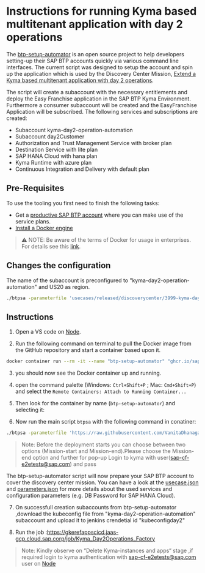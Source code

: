 # Instructions for running Kyma based multitenant application with day 2 operations

The [btp-setup-automator](https://github.com/SAP-samples/btp-setup-automator) is an open source project to help developers setting-up their SAP BTP accounts quickly via various command line interfaces.
The current script was designed to setup the account and spin up the application which is used by the Discovery Center Mission, [Extend a Kyma based multitenant application with day 2 operations](https://discovery-center.cloud.sap/missiondetail/3999/4206/).

The script will create a subaccount with the necessary entitlements and deploy the Easy Franchise application in the SAP BTP Kyma Environment. Furthermore a consumer subaccount will be created and the EasyFranchise Application will be subscribed. The following services and subscriptions are created:

- Subaccount kyma-day2-operation-automation
- Subaccount day2Customer
- Authorization and Trust Management Service with broker plan
- Destination Service with lite plan
- SAP HANA Cloud with hana plan
- Kyma Runtime with azure plan
- Continuous Integration and Delivery with default plan

## Pre-Requisites

To use the tooling you first need to finish the following tasks:

- Get a [productive SAP BTP account](https://account.hana.ondemand.com/#/home/welcome) where you can make use of the service plans.
- [Install a Docker engine](https://docs.docker.com/desktop/)

> ⚠ NOTE: Be aware of the terms of Docker for usage in enterprises. For details see this [link](https://www.docker.com/blog/updating-product-subscriptions/).

## Changes the configuration

The name of the subaccount is preconfigured to "kyma-day2-operation-automation" and US20 as region.

```bash
./btpsa -parameterfile 'usecases/released/discoverycenter/3999-kyma-day2-operations/parameters.json' -globalaccount '<your global account subdomain as shown in the SAP BTP cockpit>' -myemail '<your email address>' -region 'region for your subaccount'
```

## Instructions


1. Open a VS code on [Node](https://gkerefappscicd.jaas-gcp.cloud.sap.corp/computer/windowskymanode/).

2. Run the following command on terminal to pull the Docker image from the GitHub repository and start a container based upon it.

 ```bash
docker container run --rm -it --name "btp-setup-automator" "ghcr.io/sap-samples/btp-setup-automator:latest"
```
3. you should now see the Docker container up and running.

4. open the command palette (Windows: `Ctrl+Shift+P` ; Mac: `Cmd+Shift+P`) and select the `Remote Containers: Attach to Running Container...`

5. Then look for the container by name (`btp-setup-automator`) and selecting it:

6. Now run the main script `btpsa` with the following command in conatiner:

```bash
./btpsa -parameterfile 'https://raw.githubusercontent.com/VanitaDhanagar/btp-setup-automator/main/usecases/released/discoverycenter/3999-kyma-day2-operations/parameters.json' -globalaccount '93951304-9109-44bc-ac3f-53c3ac8b309b' -myemail 'sap-cf-e2etests@sap.com' -mypassword 'Initial234!'
```

> Note: Before the deployment starts you can choose between two options (Mission-start and Mission-end).Please choose the Mission-end option and further for pop-up Login to kyma with user(sap-cf-e2etests@sap.com) and pass 

The btp-setup-automator script will now prepare your SAP BTP account to cover the discovery center mission. You can have a look at the [usecase.json](https://github.com/VanitaDhanagar/btp-setup-automator/blob/main/usecases/released/discoverycenter/3999-kyma-day2-operations/usecase.json) and [parameters.json](https://github.com/VanitaDhanagar/btp-setup-automator/blob/main/usecases/released/discoverycenter/3999-kyma-day2-operations/parameters.json) for more details about the used services and configuration parameters (e.g. DB Password for SAP HANA Cloud).

7. On successfull creation subaccounts from btp-setup-automator ,download the kubeconfig file from "kyma-day2-operation-automation" subaccount and upload it to jenkins crendetial id "kubeconfigday2"

8. Run the job :https://gkerefappscicd.jaas-gcp.cloud.sap.corp/job/Kyma_Day2Operations_Factory

> Note: Kindly observe on “Delete Kyma-instances and apps“ stage ,if required login to kyma authentication with sap-cf-e2etests@sap.com user on [Node](https://gkerefappscicd.jaas-gcp.cloud.sap.corp/computer/windowskymanode/)
